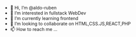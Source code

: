 - 👋 Hi, I’m @aldo-ruben
- 👀 I’m interested in fullstack WebDev
- 🌱 I’m currently learning frontend 
- 💞️ I’m looking to collaborate on HTML,CSS.JS,REACT,PHP
- 📫 How to reach me ...

<!---
aldo-ruben/aldo-ruben is a ✨ special ✨ repository because its `README.md` (this file) appears on your GitHub profile.
You can click the Preview link to take a look at your changes.
--->
